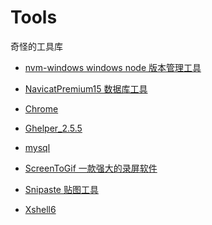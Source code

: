 <!--
 * @Author: zhangjicheng
 * @Date: 2021-03-19 10:57:34
 * @LastEditTime: 2021-09-17 16:52:24
 * @LastEditors: Please set LastEditors
 * @Description: 
 * @FilePath: \my-tools\README.md
 * 可以输入预定的版权声明、个性签名、空行等
-->

# Tools

奇怪的工具库

- [nvm-windows windows node 版本管理工具](./source/nvm-windows/README.md)

- [NavicatPremium15 数据库工具](./source/NavicatPremium15/README.md)

- [Chrome](./source/Chrome/README.md)

- [Ghelper_2.5.5](./source/Ghelper_2.5.5/README.md)

- [mysql](./source/mysql/README.md)

- [ScreenToGif 一款强大的录屏软件](./source/screentogif/README.md)

- [Snipaste 贴图工具](./source/Snipaste/README.md)

- [Xshell6](./source/Xshell6/README.md)
